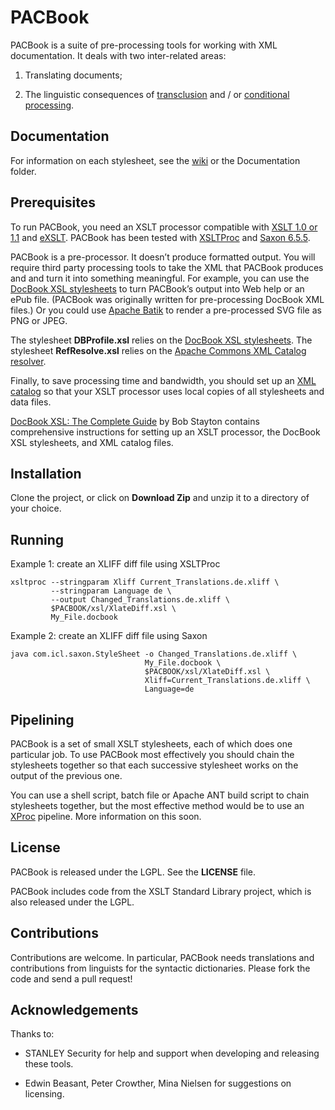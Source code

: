 # PACBook

PACBook is a suite of pre-processing tools for working with XML documentation. It deals
with two inter-related areas:

1. Translating documents;

2. The linguistic consequences of
[transclusion](https://en.wikipedia.org/wiki/Transclusion) and / or [conditional
processing](https://en.wikipedia.org/wiki/Conditional_%28computer_programming%29).

## Documentation

For information on each stylesheet, see the
[wiki](https://github.com/STANLEYSecurity/PACBook/wiki) or the Documentation folder.

## Prerequisites

To run PACBook, you need an XSLT processor compatible with [XSLT 1.0 or
1.1](http://www.w3.org/TR/xslt) and [eXSLT](http://exslt.org/). PACBook has been tested
with [XSLTProc](http://xmlsoft.org/libxslt/) and [Saxon
6.5.5](http://saxon.sourceforge.net/saxon6.5.5/).

PACBook is a pre-processor. It doesn’t produce formatted output. You will require third
party processing tools to take the XML that PACBook produces and and turn it into
something meaningful. For example, you can use the [DocBook XSL
stylesheets](http://docbook.sourceforge.net/) to turn PACBook’s output into Web help or
an ePub file. (PACBook was originally written for pre-processing DocBook XML files.) Or
you could use [Apache Batik](https://xmlgraphics.apache.org/batik/) to render a
pre-processed SVG file as PNG or JPEG.

The stylesheet **DBProfile.xsl** relies on the [DocBook XSL
stylesheets](http://docbook.sourceforge.net/). The stylesheet **RefResolve.xsl** relies
on the [Apache Commons XML Catalog
resolver](https://projects.apache.org/projects/xml_commons_resolver.html).

Finally, to save processing time and bandwidth, you should set up an [XML
catalog](https://www.oasis-open.org/committees/download.php/14809/xml-catalogs.html) so
that your XSLT processor uses local copies of all stylesheets and data files.

[DocBook XSL: The Complete Guide](http://www.sagehill.net/docbookxsl/) by Bob Stayton
contains comprehensive instructions for setting up an XSLT processor, the DocBook XSL
stylesheets, and XML catalog files.

## Installation

Clone the project, or click on **Download Zip** and unzip it to a directory of your
choice.

## Running

Example 1: create an XLIFF diff file using XSLTProc

	xsltproc --stringparam Xliff Current_Translations.de.xliff \
	         --stringparam Language de \
	         --output Changed_Translations.de.xliff \
	         $PACBOOK/xsl/XlateDiff.xsl \
	         My_File.docbook

Example 2: create an XLIFF diff file using Saxon

	java com.icl.saxon.StyleSheet -o Changed_Translations.de.xliff \
	                              My_File.docbook \
	                              $PACBOOK/xsl/XlateDiff.xsl \
	                              Xliff=Current_Translations.de.xliff \
	                              Language=de

## Pipelining

PACBook is a set of small XSLT stylesheets, each of which does one particular job. To use
PACBook most effectively you should chain the stylesheets together so that each
successive stylesheet works on the output of the previous one.

You can use a shell script, batch file or Apache ANT build script to chain stylesheets
together, but the most effective method would be to use an [XProc](http://xproc.org/)
pipeline. More information on this soon.

## License

PACBook is released under the LGPL. See the **LICENSE** file.

PACBook includes code from the XSLT Standard Library project, which is also released
under the LGPL.

## Contributions

Contributions are welcome. In particular, PACBook needs translations and contributions
from linguists for the syntactic dictionaries. Please fork the code and send a pull
request!

## Acknowledgements

Thanks to:

* STANLEY Security for help and support when developing and releasing these tools.

* Edwin Beasant, Peter Crowther, Mina Nielsen for suggestions on licensing.

